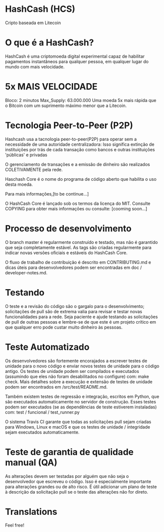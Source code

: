 # HashCash (HCS)

Cripto baseada em Litecoin

# O que é a HashCash?

HashCash é uma criptomoeda digital experimental capaz de habilitar pagamentos instantâneos para qualquer pessoa, em qualquer lugar do mundo com mais velocidade.

# 5x MAIS VELOCIDADE

Bloco: 2 minutos
Max_Supply: 63.000.000
Uma moeda 5x mais rápida que o Bitcoin com um suprimento máximo menor que a Litecoin.

# Tecnologia Peer-to-Peer (P2P)

Hashcash usa a tacnologia peer-to-peer(P2P) para operar sem a necessidade de uma autoridade centralizadora:
Isso significa extinção de instituições por trás de cada transação como bancos e outras instituições 'públicas' e privadas

O gerenciamento de transações e a emissão de dinheiro são realizados COLETIVAMENTE pela rede.

Haschash Core é o nome do programa de código aberto que habilita o uso desta moeda.

Para mais informações,[to be continue...]

O HashCash Core é lançado sob os termos da licença do MIT. Consulte COPYING para obter mais informações ou consulte: [cooming soon...]

# Processo de desenvolvimento

O branch master é regularmente construído e testado, mas não é garantido que seja completamente estável. As tags são criadas regularmente para indicar novas versões oficiais e estáveis do HashCash Core.

O fluxo de trabalho de contribuição é descrito em CONTRIBUTING.md e dicas úteis para desenvolvedores podem ser encontradas em doc / developer-notes.md.

# Testando

O teste e a revisão do código são o gargalo para o desenvolvimento; solicitações de pull são de extrema valia para revisar e testar novas funcionalidades para a rede. Seja paciente e ajude testando as solicitações de pull de outras pessoas e lembre-se de que este é um projeto crítico em que qualquer erro pode custar muito dinheiro às pessoas.

# Teste Automatizado

Os desenvolvedores são fortemente encorajados a escrever testes de unidade para o novo código e enviar novos testes de unidade para o código antigo. Os testes de unidade podem ser compilados e executados (assumindo que eles não foram desabilitados no configure) com: make check. Mais detalhes sobre a execução e extensão de testes de unidade podem ser encontrados em /src/test/README.md.

Também existem testes de regressão e integração, escritos em Python, que são executados automaticamente no servidor de construção. Esses testes podem ser executados (se as dependências de teste estiverem instaladas) com: test / funcional / test_runner.py

O sistema Travis CI garante que todas as solicitações pull sejam criadas para Windows, Linux e macOS e que os testes de unidade / integridade sejam executados automaticamente.

# Teste de garantia de qualidade manual (QA)

As alterações devem ser testadas por alguém que não seja o desenvolvedor que escreveu o código. Isso é especialmente importante para alterações grandes ou de alto risco. É útil adicionar um plano de teste à descrição da solicitação pull se o teste das alterações não for direto.

# Translations

Feel free!

